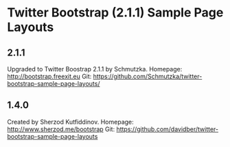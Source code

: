 Twitter Bootstrap (2.1.1) Sample Page Layouts
================================================================================================

2.1.1
-----
Upgraded to Twitter Boostrap 2.1.1 by Schmutzka.
Homepage: http://bootstrap.freexit.eu
Git: https://github.com/Schmutzka/twitter-bootstrap-sample-page-layouts/

1.4.0
-----
Created by Sherzod Kutfiddinov.
Homepage: http://www.sherzod.me/bootstrap
Git: https://github.com/davidber/twitter-bootstrap-sample-page-layouts